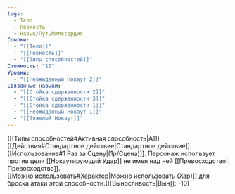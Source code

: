 ```yaml
---
tags:
  - Тело
  - Ловкость
  - Навык/ПутьМилосердия
Ссылки:
  - "[[Тело]]"
  - "[[Ловкость]]"
  - "[[Типы способностей]]"
Стоимость: "10"
Уровни:
  - "[[Неожиданный Нокаут 2]]"
Связанные навыки:
  - "[[Стойка сдержанности 2]]"
  - "[[Стойка сдержанности 3]]"
  - "[[Стойка сдержанности 1]]"
  - "[[Неожиданный Нокаут 1]]"
  - "[[Тяжелый Нокаут]]"
---
```

([[Типы способностей#Активная способность|А]]) [[Действия#Стандартное действие|Стандартное действие]]. [[Использование#1 Раз за Сцену|(1р/Сцена)]]. Персонаж использует против цели [[Нокаутирующий Удар]] не имея над ней [[Превосходство|Превосходства]].  
[[Можно использовать#Характер|Можно использовать (Хар)]] для броска атаки этой способности.([[Выносливость|Вын]]: -10)